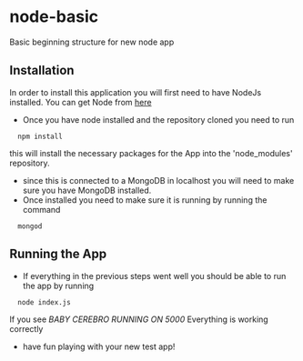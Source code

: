 # node-basic
Basic beginning structure for new node app

## Installation
In order to install this application you will first need to have NodeJs installed.  You can get Node from [here]('http://nodejs.org')

- Once you have node installed and the repository cloned you need to run

```
  npm install
```

  this will install the necessary packages for the App into the 'node_modules' repository.

- since this is connected to a MongoDB in localhost you will need to make sure you have MongoDB installed.
- Once installed you need to make sure it is running by running the command

```
  mongod
```

## Running the App

- If everything in the previous steps went well you should be able to run the app by running

```
  node index.js
```

If you see *BABY CEREBRO RUNNING ON 5000* Everything is working correctly
 - have fun playing with your new test app!

